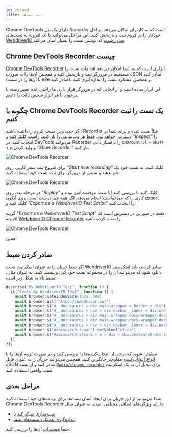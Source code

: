 ```yaml
---
id: record
title: ثبت تست‌ها
---
```


Chrome DevTools دارای یک پنل _Recorder_ است که به کاربران امکان می‌دهد مراحل خودکار را در کروم ثبت و بازپخش کنند. این مراحل می‌توانند [با یک افزونه به تست‌های WebdriverIO صادر شوند](https://chrome.google.com/webstore/detail/webdriverio-chrome-record/pllimkccefnbmghgcikpjkmmcadeddfn?hl=en) که نوشتن تست را بسیار آسان می‌کند.

## Chrome DevTools Recorder چیست

[Chrome DevTools Recorder](https://developer.chrome.com/docs/devtools/recorder/) ابزاری است که به شما امکان می‌دهد اقدامات تست را مستقیماً در مرورگر ثبت و بازپخش کنید و همچنین آن‌ها را به صورت JSON صادر کنید (یا آن‌ها را در تست e2e صادر کنید)، و همچنین عملکرد تست را اندازه‌گیری کنید.

این ابزار ساده است و از آنجایی که در مرورگر قرار دارد، ما راحتی عدم تغییر زمینه یا برخورد با هر ابزار شخص ثالث را داریم.

## چگونه با Chrome DevTools Recorder یک تست را ثبت کنیم

اگر جدیدترین نسخه کروم را داشته باشید، Recorder قبلاً نصب شده و برای شما در دسترس خواهد بود. فقط هر وب‌سایتی را باز کنید، راست کلیک کنید و _"Inspect"_ را انتخاب کنید. در DevTools می‌توانید Recorder را با فشار دادن `CMD/Control` + `Shift` + `p` و وارد کردن _"Show Recorder"_ باز کنید.

![Chrome DevTools Recorder](/img/recorder/recorder.png)

برای شروع ثبت سفر کاربر، روی _"Start new recording"_ کلیک کنید، به تست خود یک نام بدهید و سپس از مرورگر برای ثبت تست خود استفاده کنید:

![Chrome DevTools Recorder](/img/recorder/demo.gif)

در مرحله بعد، روی _"Replay"_ کلیک کنید تا بررسی کنید آیا ضبط موفقیت‌آمیز بوده و کاری را که می‌خواستید انجام می‌دهد. اگر همه چیز درست است، روی آیکون [export](https://developer.chrome.com/docs/devtools/recorder/reference/#recorder-extension) کلیک کنید و _"Export as a WebdriverIO Test Script"_ را انتخاب کنید:

گزینه _"Export as a WebdriverIO Test Script"_ فقط در صورتی در دسترس است که افزونه [WebdriverIO Chrome Recorder](https://chrome.google.com/webstore/detail/webdriverio-chrome-record/pllimkccefnbmghgcikpjkmmcadeddfn) را نصب کرده باشید.


![Chrome DevTools Recorder](/img/recorder/export.gif)

همین!

## صادر کردن ضبط

اگر شما جریان را به عنوان اسکریپت تست WebdriverIO صادر کردید، باید اسکریپتی دانلود شود که می‌توانید آن را در مجموعه تست خود کپی و پیست کنید. به عنوان مثال، ضبط بالا به شکل زیر است:

```ts
describe("My WebdriverIO Test", function () {
  it("tests My WebdriverIO Test", function () {
    await browser.setWindowSize(1026, 688)
    await browser.url("https://webdriver.io/")
    await browser.$("#__docusaurus > div.main-wrapper > header > div").click()
    await browser.$("#__docusaurus > nav > div.navbar__inner > div:nth-child(1) > a:nth-child(3)").click()rec
    await browser.$("#__docusaurus > div.main-wrapper.docs-wrapper.docs-doc-page > div > aside > div > nav > ul > li:nth-child(4) > div > a").click()
    await browser.$("#__docusaurus > div.main-wrapper.docs-wrapper.docs-doc-page > div > aside > div > nav > ul > li:nth-child(4) > ul > li:nth-child(2) > a").click()
    await browser.$("#__docusaurus > nav > div.navbar__inner > div.navbar__items.navbar__items--right > div.searchBox_qEbK > button > span.DocSearch-Button-Container > span").click()
    await browser.$("#docsearch-input").setValue("click")
    await browser.$("#docsearch-item-0 > a > div > div.DocSearch-Hit-content-wrapper > span").click()
  });
});
```

مطمئن شوید که برخی از انتخاب‌کننده‌ها را بررسی کنید و در صورت لزوم آن‌ها را با [انواع انتخاب‌کننده](/docs/selectors) مقاوم‌تر جایگزین کنید. همچنین می‌توانید جریان را به عنوان فایل JSON صادر کنید و از بسته [`@wdio/chrome-recorder`](https://github.com/webdriverio/chrome-recorder) برای تبدیل آن به یک اسکریپت تست واقعی استفاده کنید.

## مراحل بعدی

شما می‌توانید از این جریان برای ایجاد آسان تست‌ها برای برنامه‌های خود استفاده کنید. Chrome DevTools Recorder دارای ویژگی‌های اضافی مختلفی است، به عنوان مثال:

- [شبیه‌سازی شبکه کند](https://developer.chrome.com/docs/devtools/recorder/#simulate-slow-network) یا
- [اندازه‌گیری عملکرد تست‌های شما](https://developer.chrome.com/docs/devtools/recorder/#measure)

حتماً [مستندات](https://developer.chrome.com/docs/devtools/recorder) آن‌ها را بررسی کنید.